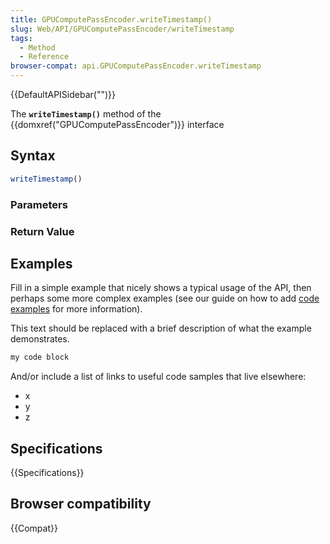 ```yaml
---
title: GPUComputePassEncoder.writeTimestamp()
slug: Web/API/GPUComputePassEncoder/writeTimestamp
tags:
  - Method
  - Reference
browser-compat: api.GPUComputePassEncoder.writeTimestamp
---
```

{{DefaultAPISidebar("")}}

The **`writeTimestamp()`** method of the {{domxref("GPUComputePassEncoder")}} interface 

## Syntax

```js
writeTimestamp()
```

### Parameters



### Return Value



## Examples

Fill in a simple example that nicely shows a typical usage of the API, then perhaps some more complex examples (see our guide on how to add [code examples](/en-US/docs/MDN/Contribute/Structures/Code_examples) for more information).

This text should be replaced with a brief description of what the example demonstrates.

```js
my code block
```

And/or include a list of links to useful code samples that live elsewhere:

*   x
*   y
*   z

## Specifications

{{Specifications}}

## Browser compatibility

{{Compat}}

